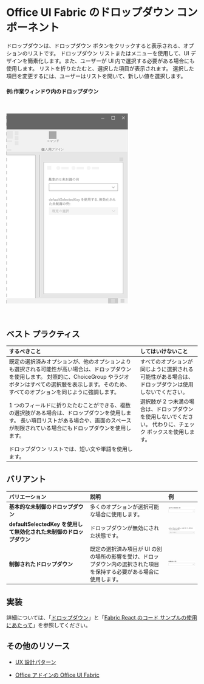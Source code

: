 # <a name="dropdown-component-in-office-ui-fabric"></a>Office UI Fabric のドロップダウン コンポーネント

ドロップダウンは、ドロップダウン ボタンをクリックすると表示される、オプションのリストです。 ドロップダウン リストまたはメニューを使用して、UI デザインを簡素化します。また、ユーザーが UI 内で選択する必要がある場合にも使用します。 リストを折りたたむと、選択した項目が表示されます。 選択した項目を変更するには、ユーザーはリストを開いて、新しい値を選択します。
  
#### <a name="example-drop-down-in-a-task-pane"></a>例:作業ウィンドウ内のドロップダウン

<br/>

![ドロップダウンが表示された画像](../images/overview_withApp_dropdown.png)

<br/>

## <a name="best-practices"></a>ベスト プラクティス

|**するべきこと**|**してはいけないこと**|
|:------------|:--------------|
|既定の選択済みオプションが、他のオプションよりも選択される可能性が高い場合は、ドロップダウンを使用します。 対照的に、ChoiceGroup やラジオ ボタンはすべての選択肢を表示します。そのため、すべてのオプションを同じように強調します。|すべてのオプションが同じように選択される可能性がある場合は、ドロップダウンは使用しないでください。|
|1 つのフィールドに折りたたむことができる、複数の選択肢がある場合は、ドロップダウンを使用します。 長い項目リストがある場合や、画面のスペースが制限されている場合にもドロップダウンを使用します。|選択肢が 2 つ未満の場合は、ドロップダウンを使用しないでください。 代わりに、チェック ボックスを使用します。|
|ドロップダウン リストでは、短い文や単語を使用します。| |

## <a name="variants"></a>バリアント

|**バリエーション**|**説明**|**例**|
|:------------|:--------------|:----------|
|**基本的な未制御のドロップダウン**|多くのオプションが選択可能な場合に使用します。|![基本的な未制御のドロップダウンの画像](../images/dropdownUncontrolled.png)<br/>|
|**defaultSelectedKey を使用して無効化された未制御のドロップダウン**|ドロップダウンが無効にされた状態です。|![defaultSelectedKey を使用して無効化された未制御のドロップダウンの画像](../images/dropdownDisabled.png)<br/>|
|**制御されたドロップダウン**|既定の選択済み項目が UI の別の場所の影響を受け、ドロップダウン内の選択された項目を保持する必要がある場合に使用します。|![制御されたドロップダウンの画像](../images/dropdownControlled.png)<br/>|

## <a name="implementation"></a>実装

詳細については、「[ドロップダウン](https://dev.office.com/fabric#/components/dropdown)」と「[Fabric React のコード サンプルの使用にあたって](https://github.com/OfficeDev/Word-Add-in-GettingStartedFabricReact)」を参照してください。

## <a name="additional-resources"></a>その他のリソース

- [UX 設計パターン](https://github.com/OfficeDev/Office-Add-in-UX-Design-Patterns-Code)

- [Office アドインの Office UI Fabric](office-ui-fabric.md)

